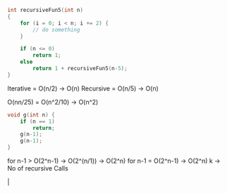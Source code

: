 ~~~c
int recursiveFun5(int n)
{
    for (i = 0; i < n; i += 2) {
        // do something
    }

    if (n <= 0)
        return 1;
    else
        return 1 + recursiveFun5(n-5);
}
~~~

Iterative = O(n/2) -> O(n)
Recursive = O(n/5) -> O(n)

O(n*n/2*5)	= O(n^2/10) -> O(n^2)


~~~c
void g(int n) {
	if (n == 1)
		return;
	g(n-1);
	g(n-1);
}
~~~

for n-1 >	 O(2^n-1)	->  O(2^(n/1)) -> O(2^n)
for n-1 = O(2^n-1) 	-> O(2^n)
k -> No of recursive Calls

|

